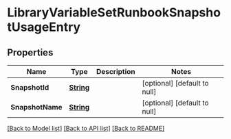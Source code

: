 # LibraryVariableSetRunbookSnapshotUsageEntry
## Properties

Name | Type | Description | Notes
------------ | ------------- | ------------- | -------------
**SnapshotId** | [**String**](string.md) |  | [optional] [default to null]
**SnapshotName** | [**String**](string.md) |  | [optional] [default to null]

[[Back to Model list]](../README.md#documentation-for-models) [[Back to API list]](../README.md#documentation-for-api-endpoints) [[Back to README]](../README.md)

